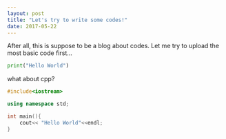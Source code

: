 ```yaml
---
layout: post
title: "Let's try to write some codes!"
date: 2017-05-22
---
```


After all, this is suppose to be a blog about codes. Let me try to upload the most basic code first...

```python
print("Hello World")
```

what about cpp?
```cpp
#include<iostream>

using namespace std;

int main(){
    cout<< "Hello World"<<endl;
}
```
